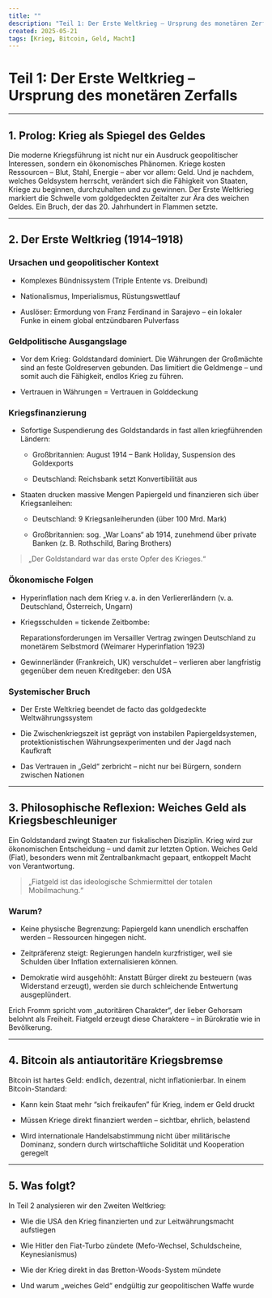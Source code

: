 ```yaml
---
title: ""
description: "Teil 1: Der Erste Weltkrieg – Ursprung des monetären Zerfalls"
created: 2025-05-21
tags: [Krieg, Bitcoin, Geld, Macht]
---
```


# Teil 1: Der Erste Weltkrieg – Ursprung des monetären Zerfalls

---

## 1. Prolog: Krieg als Spiegel des Geldes

Die moderne Kriegsführung ist nicht nur ein Ausdruck geopolitischer Interessen, sondern ein ökonomisches Phänomen. Kriege kosten Ressourcen – Blut, Stahl, Energie – aber vor allem: Geld. Und je nachdem, welches Geldsystem herrscht, verändert sich die Fähigkeit von Staaten, Kriege zu beginnen, durchzuhalten und zu gewinnen. Der Erste Weltkrieg markiert die Schwelle vom goldgedeckten Zeitalter zur Ära des weichen Geldes. Ein Bruch, der das 20. Jahrhundert in Flammen setzte.

---

## 2. Der Erste Weltkrieg (1914–1918)

### Ursachen und geopolitischer Kontext

- Komplexes Bündnissystem (Triple Entente vs. Dreibund)
    
- Nationalismus, Imperialismus, Rüstungswettlauf
    
- Auslöser: Ermordung von Franz Ferdinand in Sarajevo – ein lokaler Funke in einem global entzündbaren Pulverfass
    
### Geldpolitische Ausgangslage

- Vor dem Krieg: Goldstandard dominiert. Die Währungen der Großmächte sind an feste Goldreserven gebunden. Das limitiert die Geldmenge – und somit auch die Fähigkeit, endlos Krieg zu führen.
    
- Vertrauen in Währungen = Vertrauen in Golddeckung
    
### Kriegsfinanzierung

- Sofortige Suspendierung des Goldstandards in fast allen kriegführenden Ländern:
    
    - Großbritannien: August 1914 – Bank Holiday, Suspension des Goldexports
        
    - Deutschland: Reichsbank setzt Konvertibilität aus
        
    
- Staaten drucken massive Mengen Papiergeld und finanzieren sich über Kriegsanleihen:
    
    - Deutschland: 9 Kriegsanleiherunden (über 100 Mrd. Mark)
        
    - Großbritannien: sog. „War Loans“ ab 1914, zunehmend über private Banken (z. B. Rothschild, Baring Brothers)
        
      

> „Der Goldstandard war das erste Opfer des Krieges.“
### Ökonomische Folgen

- Hyperinflation nach dem Krieg v. a. in den Verliererländern (v. a. Deutschland, Österreich, Ungarn)
    
- Kriegsschulden = tickende Zeitbombe:
    
    Reparationsforderungen im Versailler Vertrag zwingen Deutschland zu monetärem Selbstmord (Weimarer Hyperinflation 1923)
    
- Gewinnerländer (Frankreich, UK) verschuldet – verlieren aber langfristig gegenüber dem neuen Kreditgeber: den USA
    
### Systemischer Bruch

- Der Erste Weltkrieg beendet de facto das goldgedeckte Weltwährungssystem
    
- Die Zwischenkriegszeit ist geprägt von instabilen Papiergeldsystemen, protektionistischen Währungsexperimenten und der Jagd nach Kaufkraft
    
- Das Vertrauen in „Geld“ zerbricht – nicht nur bei Bürgern, sondern zwischen Nationen
    
---

## 3. Philosophische Reflexion: Weiches Geld als Kriegsbeschleuniger

Ein Goldstandard zwingt Staaten zur fiskalischen Disziplin. Krieg wird zur ökonomischen Entscheidung – und damit zur letzten Option. Weiches Geld (Fiat), besonders wenn mit Zentralbankmacht gepaart, entkoppelt Macht von Verantwortung.

> „Fiatgeld ist das ideologische Schmiermittel der totalen Mobilmachung.“

### Warum?

- Keine physische Begrenzung: Papiergeld kann unendlich erschaffen werden – Ressourcen hingegen nicht.
    
- Zeitpräferenz steigt: Regierungen handeln kurzfristiger, weil sie Schulden über Inflation externalisieren können.
    
- Demokratie wird ausgehöhlt: Anstatt Bürger direkt zu besteuern (was Widerstand erzeugt), werden sie durch schleichende Entwertung ausgeplündert.
    

Erich Fromm spricht vom „autoritären Charakter“, der lieber Gehorsam belohnt als Freiheit. Fiatgeld erzeugt diese Charaktere – in Bürokratie wie in Bevölkerung.

---

## 4. Bitcoin als antiautoritäre Kriegsbremse

Bitcoin ist hartes Geld: endlich, dezentral, nicht inflationierbar. In einem Bitcoin-Standard:

- Kann kein Staat mehr “sich freikaufen” für Krieg, indem er Geld druckt
    
- Müssen Kriege direkt finanziert werden – sichtbar, ehrlich, belastend
    
- Wird internationale Handelsabstimmung nicht über militärische Dominanz, sondern durch wirtschaftliche Solidität und Kooperation geregelt
    
---

## 5. Was folgt?

In Teil 2 analysieren wir den Zweiten Weltkrieg:

- Wie die USA den Krieg finanzierten und zur Leitwährungsmacht aufstiegen
    
- Wie Hitler den Fiat-Turbo zündete (Mefo-Wechsel, Schuldscheine, Keynesianismus)
    
- Wie der Krieg direkt in das Bretton-Woods-System mündete
    
- Und warum „weiches Geld“ endgültig zur geopolitischen Waffe wurde
    
